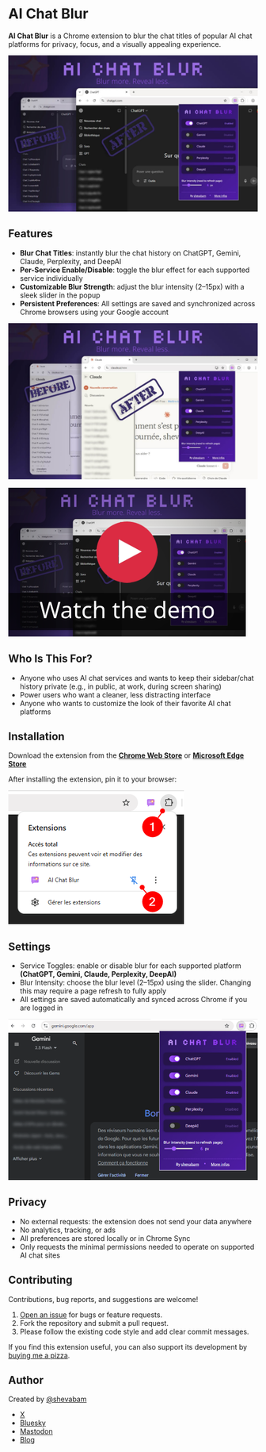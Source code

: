 # AI Chat Blur

**AI Chat Blur** is a Chrome extension to blur the chat titles of popular AI chat platforms for privacy, focus, and a visually appealing experience.

![](docs/ext0.jpg)

## Features

- **Blur Chat Titles**: instantly blur the chat history on ChatGPT, Gemini, Claude, Perplexity, and DeepAI
- **Per-Service Enable/Disable**: toggle the blur effect for each supported service individually
- **Customizable Blur Strength**: adjust the blur intensity (2–15px) with a sleek slider in the popup
- **Persistent Preferences**: All settings are saved and synchronized across Chrome browsers using your Google account

![](docs/ext2.jpg)

[![Watch demo](docs/watch-demo.png)](https://www.youtube.com/watch?v=hi07cXQEibI)

## Who Is This For?

- Anyone who uses AI chat services and wants to keep their sidebar/chat history private (e.g., in public, at work, during screen sharing)
- Power users who want a cleaner, less distracting interface
- Anyone who wants to customize the look of their favorite AI chat platforms

## Installation

Download the extension from the [**Chrome Web Store**]() or [**Microsoft Edge Store**]()

After installing the extension, pin it to your browser:

![](docs/ext1.png)


## Settings

- Service Toggles: enable or disable blur for each supported platform **(ChatGPT, Gemini, Claude, Perplexity, DeepAI)**
- Blur Intensity: choose the blur level (2–15px) using the slider. Changing this may require a page refresh to fully apply
- All settings are saved automatically and synced across Chrome if you are logged in

![](docs/ext3.png)

## Privacy

- No external requests: the extension does not send your data anywhere
- No analytics, tracking, or ads
- All preferences are stored locally or in Chrome Sync
- Only requests the minimal permissions needed to operate on supported AI chat sites

## Contributing

Contributions, bug reports, and suggestions are welcome!

1. [Open an issue](https://github.com/shevabam/extension-ai-chat-blur/issues) for bugs or feature requests.
2. Fork the repository and submit a pull request.
3. Please follow the existing code style and add clear commit messages.

If you find this extension useful, you can also support its development by [buying me a pizza](https://buymeacoffee.com/shevabam).

## Author

Created by [@shevabam](https://github.com/shevabam)

- [X](https://x.com/shevabam)
- [Bluesky](https://bsky.app/profile/shevabam.bsky.social)
- [Mastodon](https://mastodon.social/web/@shevabam)
- [Blog](https://blog.shevarezo.fr)

